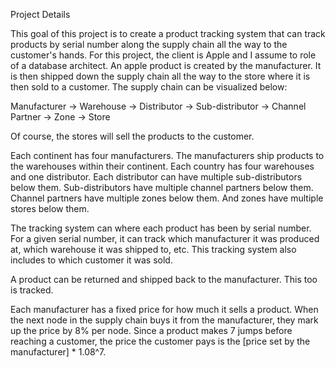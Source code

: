 Project Details

This goal of this project is to create a product tracking system that can track products by serial number along the supply chain all the way to the customer's hands. For this project, the client is Apple and I assume to role of a database architect. An apple product is created by the manufacturer. It is then shipped down the supply chain all the way to the store where it is then sold to a customer. The supply chain can be visualized below:

Manufacturer -> Warehouse -> Distributor -> Sub-distributor -> Channel Partner -> Zone -> Store

Of course, the stores will sell the products to the customer.

Each continent has four manufacturers. The manufacturers ship products to the warehouses within their continent.
Each country has four warehouses and one distributor.
Each distributor can have multiple sub-distributors below them. Sub-distributors have multiple channel partners below them. Channel partners have multiple zones below them. And zones have multiple stores below them.

The tracking system can where each product has been by serial number. For a given serial number, it can track which manufacturer it was produced at, which warehouse it was shipped to, etc. This tracking system also includes to which customer it was sold.

A product can be returned and shipped back to the manufacturer. This too is tracked.

Each manufacturer has a fixed price for how much it sells a product. When the next node in the supply chain buys it from the manufacturer, they mark up the price by 8% per node. Since a product makes 7 jumps before reaching a customer, the price the customer pays is the [price set by the manufacturer] * 1.08^7.
